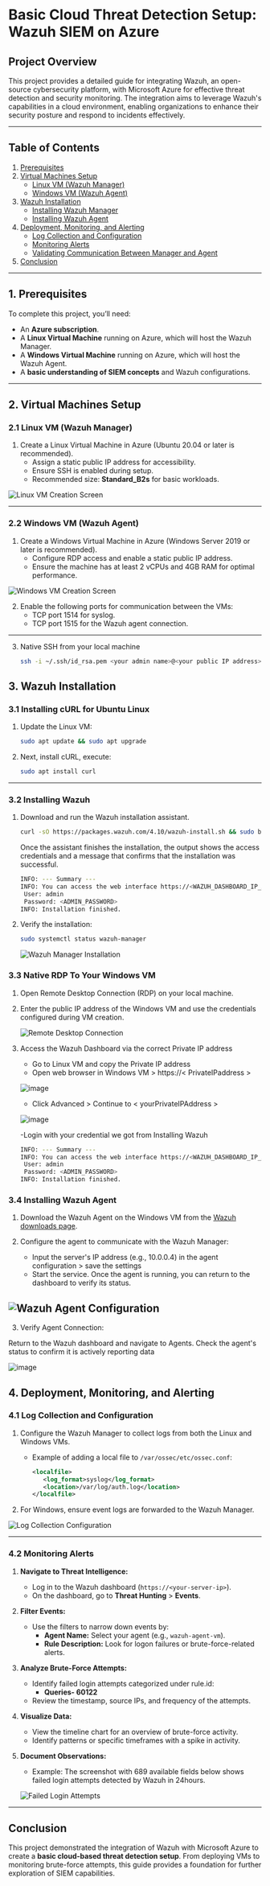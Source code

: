 # **Basic Cloud Threat Detection Setup: Wazuh SIEM on Azure**

## **Project Overview**
This project provides a detailed guide for integrating Wazuh, an open-source cybersecurity platform, with Microsoft Azure for effective threat detection and security monitoring. The integration aims to leverage Wazuh's capabilities in a cloud environment, enabling organizations to enhance their security posture and respond to incidents effectively.

---

## **Table of Contents**

1. [Prerequisites](#1-prerequisites)
2. [Virtual Machines Setup](#2-virtual-machines-setup)
    - [Linux VM (Wazuh Manager)](#linux-vm-wazuh-manager)
    - [Windows VM (Wazuh Agent)](#windows-vm-wazuh-agent)
3. [Wazuh Installation](#wazuh-installation)
    - [Installing Wazuh Manager](#installing-wazuh-manager)
    - [Installing Wazuh Agent](#installing-wazuh-agent)
4. [Deployment, Monitoring, and Alerting](#deployment-monitoring-and-alerting)
    - [Log Collection and Configuration](#log-collection-and-configuration)
    - [Monitoring Alerts](#monitoring-alerts)
    - [Validating Communication Between Manager and Agent](#validating-communication-between-manager-and-agent)
5. [Conclusion](#conclusion)

---

## **1. Prerequisites**

To complete this project, you’ll need:

- An **Azure subscription**.
- A **Linux Virtual Machine** running on Azure, which will host the Wazuh Manager.
- A **Windows Virtual Machine** running on Azure, which will host the Wazuh Agent.
- A **basic understanding of SIEM concepts** and Wazuh configurations.

---

## **2. Virtual Machines Setup**

### **2.1 Linux VM (Wazuh Manager)**

1. Create a Linux Virtual Machine in Azure (Ubuntu 20.04 or later is recommended).  
   - Assign a static public IP address for accessibility.  
   - Ensure SSH is enabled during setup.  
   - Recommended size: **Standard_B2s** for basic workloads.

![Linux VM Creation Screen](https://github.com/user-attachments/assets/f34c667c-8d27-4d61-b909-791f19187fb2)

---

### **2.2 Windows VM (Wazuh Agent)**

1. Create a Windows Virtual Machine in Azure (Windows Server 2019 or later is recommended).  
   - Configure RDP access and enable a static public IP address.  
   - Ensure the machine has at least 2 vCPUs and 4GB RAM for optimal performance.  

![Windows VM Creation Screen](https://github.com/user-attachments/assets/a6f3dfaa-e2fb-4177-9392-c5f4b1c16a6a)


2. Enable the following ports for communication between the VMs:
   - TCP port 1514 for syslog.
   - TCP port 1515 for the Wazuh agent connection.

---

3. Native SSH from your local machine
   ```bash
   ssh -i ~/.ssh/id_rsa.pem <your admin name>@<your public IP address>
   ```
## **3. Wazuh Installation**

### **3.1 Installing cURL for Ubuntu Linux**

1. Update the Linux VM:
   ```bash
   sudo apt update && sudo apt upgrade
   ```

2. Next, install cURL, execute:
   ```bash
   sudo apt install curl
   ```
---

### **3.2 Installing Wazuh**

1. Download and run the Wazuh installation assistant.
   ```bash
   curl -sO https://packages.wazuh.com/4.10/wazuh-install.sh && sudo bash ./wazuh-install.sh -a
   ```
   Once the assistant finishes the installation, the output shows the access credentials and a message that confirms that the installation was successful.
   ```bash
   INFO: --- Summary ---
   INFO: You can access the web interface https://<WAZUH_DASHBOARD_IP_ADDRESS>
    User: admin
    Password: <ADMIN_PASSWORD>
   INFO: Installation finished.
   ```
2. Verify the installation:
   ```bash
   sudo systemctl status wazuh-manager
   ```
   ![Wazuh Manager Installation](https://github.com/user-attachments/assets/0c256234-cc91-4c8a-8d99-a577f756cadd)

### **3.3 Native RDP To Your Windows VM**

1. Open Remote Desktop Connection (RDP) on your local machine.

2. Enter the public IP address of the Windows VM and use the credentials configured during VM creation.
   
   ![Remote Desktop Connection](https://github.com/user-attachments/assets/d1f5545c-934c-435f-8232-915b228e07a6)
3. Access the Wazuh Dashboard via the correct Private IP address
   - Go to Linux VM and copy the Private IP address
   - Open web browser in Windows VM > https://< PrivateIPaddress >
   
   ![image](https://github.com/user-attachments/assets/5d042d4e-beac-4054-88b1-ae97f9e74a1e)

   - Click Advanced > Continue to < yourPrivateIPAddress >
   
   ![image](https://github.com/user-attachments/assets/db3b1d25-9c90-49c8-bf71-b8d2d542c597)

   -Login with your credential we got from Installing Wazuh
   
   ```bash
   INFO: --- Summary ---
   INFO: You can access the web interface https://<WAZUH_DASHBOARD_IP_ADDRESS>
    User: admin
    Password: <ADMIN_PASSWORD>
   INFO: Installation finished.
   ```


### **3.4 Installing Wazuh Agent**

1. Download the Wazuh Agent on the Windows VM from the [Wazuh downloads page](https://documentation.wazuh.com/current/installation-guide/wazuh-agent/wazuh-agent-package-windows.html).

2. Configure the agent to communicate with the Wazuh Manager:
   - Input the server's IP address (e.g., 10.0.0.4) in the agent configuration > save the settings
   - Start the service. Once the agent is running, you can return to the dashboard to verify its status.

![Wazuh Agent Configuration](https://github.com/user-attachments/assets/b118cc04-35d5-45db-aa0e-244c42069129)
---
3. Verify Agent Connection:

Return to the Wazuh dashboard and navigate to Agents.
Check the agent's status to confirm it is actively reporting data

![image](https://github.com/user-attachments/assets/51a8b84f-b481-4bec-a616-b433f0def601)

## **4. Deployment, Monitoring, and Alerting**

### **4.1 Log Collection and Configuration**

1. Configure the Wazuh Manager to collect logs from both the Linux and Windows VMs.
   - Example of adding a local file to `/var/ossec/etc/ossec.conf`:
     ```xml
     <localfile>
        <log_format>syslog</log_format>
        <location>/var/log/auth.log</location>
     </localfile>
     ```

2. For Windows, ensure event logs are forwarded to the Wazuh Manager.

![Log Collection Configuration](path/to/log-collection-configuration-image.png)

---

### **4.2 Monitoring Alerts**

1. **Navigate to Threat Intelligence:**
   - Log in to the Wazuh dashboard (`https://<your-server-ip>`).
   - On the dashboard, go to **Threat Hunting** > **Events**.

2. **Filter Events:**
   - Use the filters to narrow down events by:
     - **Agent Name:** Select your agent (e.g., `wazuh-agent-vm`).
     - **Rule Description:** Look for logon failures or brute-force-related alerts.

3. **Analyze Brute-Force Attempts:**
   - Identify failed login attempts categorized under rule.id:
     - **Queries- 60122**
   - Review the timestamp, source IPs, and frequency of the attempts.

4. **Visualize Data:**
   - View the timeline chart for an overview of brute-force activity.
   - Identify patterns or specific timeframes with a spike in activity.

5. **Document Observations:**
   - Example: The screenshot with 689 available fields below shows failed login attempts detected by Wazuh in 24hours.

   ![Failed Login Attempts](https://github.com/user-attachments/assets/ab6aea6e-8738-45de-aba8-0a8290c0ae24)

---

## Conclusion

This project demonstrated the integration of Wazuh with Microsoft Azure to create a **basic cloud-based threat detection setup**. From deploying VMs to monitoring brute-force attempts, this guide provides a foundation for further exploration of SIEM capabilities.

